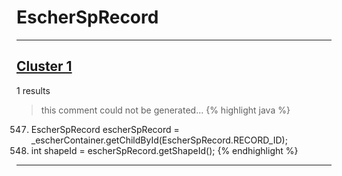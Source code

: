 # EscherSpRecord

***

## [Cluster 1](./1)
1 results
> this comment could not be generated...
{% highlight java %}
547. EscherSpRecord escherSpRecord = _escherContainer.getChildById(EscherSpRecord.RECORD_ID);
548. int shapeId = escherSpRecord.getShapeId();
{% endhighlight %}

***

